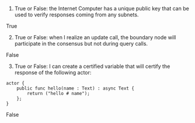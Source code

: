 1. True or False: the Internet Computer has a unique public key that can be used to verify responses coming from any subnets.

True

2. True or False: when I realize an update call, the boundary node will participate in the consensus but not during query calls.

False

3. True or False: I can create a certified variable that will certify the response of the following actor:
```
actor {
    public func hello(name : Text) : async Text {
        return ("hello # name");
    };
}
```
False
